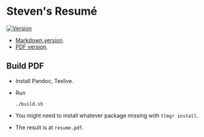 # Steven's Resumé

[![Version](https://img.shields.io/github/v/release/SichangHe/resume)](https://github.com/SichangHe/resume/releases/latest)

- [Markdown version](https://github.com/SichangHe/resume/blob/main/resume.md).
- [PDF version](https://github.com/SichangHe/resume/releases).

## Build PDF

- Install Pandoc, Texlive.
- Run

    ```shell
    ./build.sh
    ```

- You might need to install whatever package missing with `tlmgr install`.
- The result is at `resume.pdf`.
